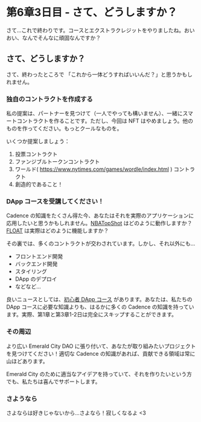 # 第6章3日目 - さて、どうしますか？

さて...これで終わりです。コースとエクストラクレジットをやりましたね。おいおい、なんでそんなに頑固なんですか？

## さて、どうしますか？

さて、終わったところで 「これから一体どうすればいいんだ？」と思うかもしれません。

### 独自のコントラクトを作成する

私の提案は、パートナーを見つけて（一人でやっても構いません）、一緒にスマートコントラクトを作ることです。ただし、今回は NFT はやめましょう。他のものを作ってください。もっとクールなものを。

いくつか提案しましょう：

1. 投票コントラクト
2. ファンジブルトークンコントラクト
3. ワールド( https://www.nytimes.com/games/wordle/index.html ) コントラクト
4. 創造的であること！

### DApp コースを受講してください！

Cadence の知識をたくさん得た今、あなたはそれを実際のアプリケーションに応用したいと思うかもしれません。<a href="https://nbatopshot.com/">NBATopShot</a> はどのように動作しますか？<a href="https://floats.city/">FLOAT</a> は実際はどのように機能しますか？

その裏では、多くのコントラクトが交わされています。しかし、それ以外にも...
- フロントエンド開発
- バックエンド開発
- スタイリング
- DApp のデプロイ
- などなど...

良いニュースとしては、<a href="https://github.com/emerald-dao/beginner-dapp-course">初心者 DApp コース</a> があります。あなたは、私たちの DApp コースに必要な知識よりも、はるかに多くの Cadence の知識を持っています。実際、第1章と第3章1-2日は完全にスキップすることができます。

### その周辺

より広い Emerald City DAO に張り付いて、あなたが取り組みたいプロジェクトを見つけてください！適切な Cadence の知識があれば、貢献できる領域は常に山ほどあります。

Emerald City のために適当なアイデアを持っていて、それを作りたいという方でも、私たちは喜んでサポートします。

### さようなら

さよならは好きじゃないから...さよなら！寂しくなるよ <3
